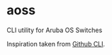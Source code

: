 # aoss
CLI utility for Aruba OS Switches

Inspiration taken from [Github CLI](https://github.com/cli/cli).

